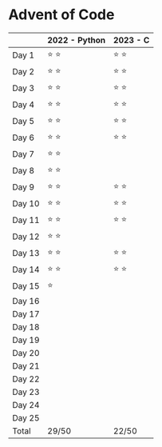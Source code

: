 # Advent of Code

|        | 2022 - Python | 2023 - C      |
| ------ | ------------- | ------------- |
| Day 1  | :star: :star: | :star: :star: |
| Day 2  | :star: :star: | :star: :star: |
| Day 3  | :star: :star: | :star: :star: |
| Day 4  | :star: :star: | :star: :star: |
| Day 5  | :star: :star: | :star: :star: |
| Day 6  | :star: :star: | :star: :star: |
| Day 7  | :star: :star: |               |
| Day 8  | :star: :star: |               |
| Day 9  | :star: :star: | :star: :star: |
| Day 10 | :star: :star: | :star: :star: | 
| Day 11 | :star: :star: | :star: :star: |
| Day 12 | :star: :star: |               |
| Day 13 | :star: :star: | :star: :star: |
| Day 14 | :star: :star: | :star: :star: |
| Day 15 | :star:        |               |
| Day 16 |               |               |
| Day 17 |               |               |
| Day 18 |               |               |
| Day 19 |               |               |
| Day 20 |               |               |
| Day 21 |               |               |
| Day 22 |               |               |
| Day 23 |               |               |
| Day 24 |               |               |
| Day 25 |               |               |
| Total  | 29/50         | 22/50         |